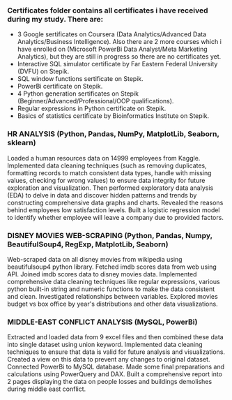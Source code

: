 ### Certificates folder contains all certificates i have received during my study. There are:
* 3 Google sertificates on Coursera (Data Analytics/Advanced Data Analytics/Business Intelligence). Also there are 2 more courses which i have enrolled on (Microsoft PowerBi Data Analyst/Meta Marketing Analytics), but they are still in progress so there are no certificates yet.
* Interactive SQL simulator certificate by Far Eastern Federal University (DVFU) on Stepik.
* SQL window functions sertificate on Stepik.
* PowerBi certificate on Stepik.
* 4 Python generation sertificates on Stepik (Beginner/Advanced/Professional/OOP qualifications).
* Regular expressions in Python certificate on Stepik.
* Basics of statistics certificate by Bioinformatics Institute on Stepik.
### HR ANALYSIS (Python, Pandas, NumPy, MatplotLib, Seaborn, sklearn)
Loaded a human resources data on 14999 employees from Kaggle. Implemented data cleaning techniques (such as removing duplicates, formatting records to match consistent data types, handle with missing values, checking for wrong values) to ensure data integrity for future exploration and visualization. Then performed exploratory data analysis (EDA) to delve in data and discover hidden patterns and trends by constructing comprehensive data graphs and charts. Revealed the reasons behind employees low satisfaction levels. Built a logistic regression model to identify whether employee will leave a company due to provided factors. <br>
### DISNEY MOVIES WEB-SCRAPING (Python, Pandas, Numpy, BeautifulSoup4, RegExp, MatplotLib, Seaborn) 
Web-scraped data on all disney movies from wikipedia using beautifulsoup4 python library. Fetched imdb scores data from web using API. Joined imdb scores data to disney movies data. Implemented comprehensive data cleaning techniques like regular expressions, various python built-in string and numeric functions to make the data consistent and clean.  Investigated relationships between variables. Explored movies budget vs box office by year's distributions and other data visualizations. <br>
### MIDDLE-EAST CONFLICT ANALYSIS (MySQL, PowerBi) 
Extracted and loaded data from 9 excel files and then combined these data into single dataset using union keyword. Implemented data cleaning techniques to ensure that data is valid for future analysis and visualizations. Created a view on this data to prevent any changes to original dataset. Connected PowerBi to MySQL database. Made some final preparations and calculations using PowerQuery and DAX. Built a comprehensive report into 2 pages displaying the data on people losses and buildings demolishes during middle east conflict.


